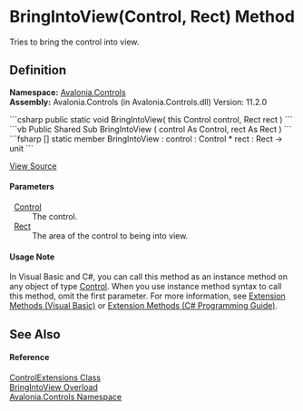 # BringIntoView(Control, Rect) Method


Tries to bring the control into view.



## Definition
**Namespace:** <a href="N_Avalonia_Controls">Avalonia.Controls</a>  
**Assembly:** Avalonia.Controls (in Avalonia.Controls.dll) Version: 11.2.0

<Tabs groupId="api-code-preview">
<TabItem value="csharp" label="C#">
```csharp
public static void BringIntoView(
	this Control control,
	Rect rect
)
```
</TabItem>
<TabItem value="vb" label="VB">
```vb
<ExtensionAttribute>
Public Shared Sub BringIntoView ( 
	control As Control,
	rect As Rect
)
```
</TabItem>
<TabItem value="fsharp" label="F#">
```fsharp
[<ExtensionAttribute>]
static member BringIntoView : 
        control : Control * 
        rect : Rect -> unit 
```
</TabItem>
</Tabs>



<a href="https://github.com/AvaloniaUI/Avalonia/tree/master/src/Avalonia.Controls/ControlExtensions.cs#L28" title="View the source code">View Source</a>



#### Parameters
<dl><dt>  <a href="T_Avalonia_Controls_Control">Control</a></dt><dd>The control.</dd><dt>  <a href="T_Avalonia_Rect">Rect</a></dt><dd>The area of the control to being into view.</dd></dl>

#### Usage Note
In Visual Basic and C#, you can call this method as an instance method on any object of type <a href="T_Avalonia_Controls_Control">Control</a>. When you use instance method syntax to call this method, omit the first parameter. For more information, see <a href="https://docs.microsoft.com/dotnet/visual-basic/programming-guide/language-features/procedures/extension-methods" target="_blank" rel="noopener noreferrer">Extension Methods (Visual Basic)</a> or <a href="https://docs.microsoft.com/dotnet/csharp/programming-guide/classes-and-structs/extension-methods" target="_blank" rel="noopener noreferrer">Extension Methods (C# Programming Guide)</a>.

## See Also


#### Reference
<a href="T_Avalonia_Controls_ControlExtensions">ControlExtensions Class</a>  
<a href="Overload_Avalonia_Controls_ControlExtensions_BringIntoView">BringIntoView Overload</a>  
<a href="N_Avalonia_Controls">Avalonia.Controls Namespace</a>  
